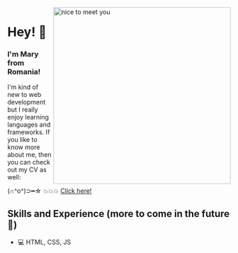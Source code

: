 <img align="right" alt="nice to meet you" width="400" src="https://user-images.githubusercontent.com/121255853/219863916-8c18b006-40aa-4341-b14c-ac21cdfbe72d.png"/>

# Hey! 👋
### I'm Mary from Romania! 


I'm kind of new to web development but I really enjoy learning languages and frameworks. If you like to know more about me, then you can check out my CV as well:

(∩^o^)⊃━☆ 💥💥💥 [Click here!](https://maryfru.github.io/)

## Skills and Experience (more to come in the future 🙈)
* 💻 HTML, CSS, JS

